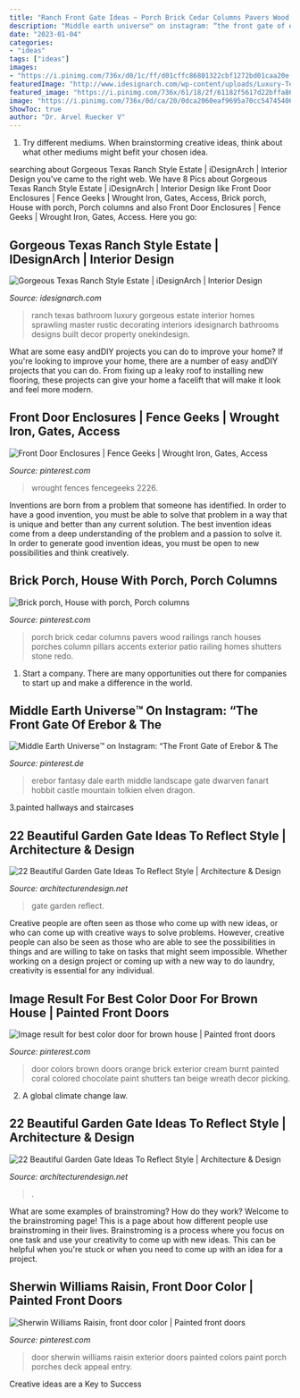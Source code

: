 ```yaml
---
title: "Ranch Front Gate Ideas ~ Porch Brick Cedar Columns Pavers Wood Railings Ranch Houses Porches Column Pillars Accents Exterior Patio Railing Homes Shutters Stone Redo"
description: "Middle earth universe™️ on instagram: “the front gate of erebor &amp; the"
date: "2023-01-04"
categories:
- "ideas"
tags: ["ideas"]
images:
- "https://i.pinimg.com/736x/d0/1c/ff/d01cffc86801322cbf1272bd01caa20e.jpg"
featuredImage: "http://www.idesignarch.com/wp-content/uploads/Luxury-Texas-Ranch-Style-Home_11.jpg"
featured_image: "https://i.pinimg.com/736x/61/18/2f/61182f5617d22bffa865b79adf25238a.jpg"
image: "https://i.pinimg.com/736x/0d/ca/20/0dca2060eaf9695a70cc547454065fef--porch-appeal-front-door-colors.jpg"
ShowToc: true
author: "Dr. Arvel Ruecker V"
---
```



1. Try different mediums. When brainstorming creative ideas, think about what other mediums might befit your chosen idea.

	

		
searching about Gorgeous Texas Ranch Style Estate | iDesignArch | Interior Design you've came to the right web. We have 8 Pics about Gorgeous Texas Ranch Style Estate | iDesignArch | Interior Design like Front Door Enclosures | Fence Geeks | Wrought Iron, Gates, Access, Brick porch, House with porch, Porch columns and also Front Door Enclosures | Fence Geeks | Wrought Iron, Gates, Access. Here you go:
		
    
## Gorgeous Texas Ranch Style Estate | IDesignArch | Interior Design

<img loading=lazy src="http://www.idesignarch.com/wp-content/uploads/Luxury-Texas-Ranch-Style-Home_11.jpg" onerror="this.onerror=null;this.src='https://tse1.mm.bing.net/th?id=OIP.wwrt0-kvsY9LUNNOwHFfSAHaFj&amp;pid=15.1';" alt="Gorgeous Texas Ranch Style Estate | iDesignArch | Interior Design">

_Source: idesignarch.com_

>ranch texas bathroom luxury gorgeous estate interior homes sprawling master rustic decorating interiors idesignarch bathrooms designs built decor property onekindesign. 

	

What are some easy andDIY projects you can do to improve your home?
If you're looking to improve your home, there are a number of easy andDIY projects that you can do. From fixing up a leaky roof to installing new flooring, these projects can give your home a facelift that will make it look and feel more modern.

    
## Front Door Enclosures | Fence Geeks | Wrought Iron, Gates, Access

<img loading=lazy src="https://i.pinimg.com/736x/61/18/2f/61182f5617d22bffa865b79adf25238a.jpg" onerror="this.onerror=null;this.src='https://tse4.mm.bing.net/th?id=OIP.Aum0638oyPU62RBtZgqVVAHaOj&amp;pid=15.1';" alt="Front Door Enclosures | Fence Geeks | Wrought Iron, Gates, Access">

_Source: pinterest.com_

>wrought fences fencegeeks 2226. 

	

Inventions are born from a problem that someone has identified. In order to have a good invention, you must be able to solve that problem in a way that is unique and better than any current solution. The best invention ideas come from a deep understanding of the problem and a passion to solve it. In order to generate good invention ideas, you must be open to new possibilities and think creatively.

    
## Brick Porch, House With Porch, Porch Columns

<img loading=lazy src="https://i.pinimg.com/736x/ca/4f/15/ca4f15607b36bf0a66e2c1850b1b24cd--brick-pavers-gel-stains.jpg" onerror="this.onerror=null;this.src='https://tse4.mm.bing.net/th?id=OIP.SrxcYES4MnefiVrAXY5imQHaJ3&amp;pid=15.1';" alt="Brick porch, House with porch, Porch columns">

_Source: pinterest.com_

>porch brick cedar columns pavers wood railings ranch houses porches column pillars accents exterior patio railing homes shutters stone redo. 

	

1. Start a company. There are many opportunities out there for companies to start up and make a difference in the world. 

    
## Middle Earth Universe™️ On Instagram: “The Front Gate Of Erebor &amp; The

<img loading=lazy src="https://i.pinimg.com/736x/0b/8c/5e/0b8c5e2a586d239541461a5ae05feed4.jpg" onerror="this.onerror=null;this.src='https://tse2.mm.bing.net/th?id=OIP.6VS9FncBx62CpimywR7KVAHaE2&amp;pid=15.1';" alt="Middle Earth Universe™️ on Instagram: “The Front Gate of Erebor &amp; The">

_Source: pinterest.de_

>erebor fantasy dale earth middle landscape gate dwarven fanart hobbit castle mountain tolkien elven dragon. 

	

3.painted hallways and staircases

    
## 22 Beautiful Garden Gate Ideas To Reflect Style | Architecture &amp; Design

<img loading=lazy src="https://cdn.architecturendesign.net/wp-content/uploads/2014/08/garden-gate-2.jpg" onerror="this.onerror=null;this.src='https://tse3.mm.bing.net/th?id=OIP.r2Q9NAojTOYNCxBwfrsduwHaHa&amp;pid=15.1';" alt="22 Beautiful Garden Gate Ideas To Reflect Style | Architecture &amp; Design">

_Source: architecturendesign.net_

>gate garden reflect. 

	

Creative people are often seen as those who come up with new ideas, or who can come up with creative ways to solve problems. However, creative people can also be seen as those who are able to see the possibilities in things and are willing to take on tasks that might seem impossible. Whether working on a design project or coming up with a new way to do laundry, creativity is essential for any individual.

    
## Image Result For Best Color Door For Brown House | Painted Front Doors

<img loading=lazy src="https://i.pinimg.com/736x/d0/1c/ff/d01cffc86801322cbf1272bd01caa20e.jpg" onerror="this.onerror=null;this.src='https://tse3.mm.bing.net/th?id=OIP.krjfwOA0RBCGRG1WmB0deQHaNJ&amp;pid=15.1';" alt="Image result for best color door for brown house | Painted front doors">

_Source: pinterest.com_

>door colors brown doors orange brick exterior cream burnt painted coral colored chocolate paint shutters tan beige wreath decor picking. 

	

2. A global climate change law.

    
## 22 Beautiful Garden Gate Ideas To Reflect Style | Architecture &amp; Design

<img loading=lazy src="https://cdn.architecturendesign.net/wp-content/uploads/2014/08/garden-gate-9.jpg" onerror="this.onerror=null;this.src='https://tse1.mm.bing.net/th?id=OIP.LtODAM3Eff57y8vN9uZGuAHaMj&amp;pid=15.1';" alt="22 Beautiful Garden Gate Ideas To Reflect Style | Architecture &amp; Design">

_Source: architecturendesign.net_

>. 

	

What are some examples of brainstroming? How do they work?
Welcome to the brainstroming page! This is a page about how different people use brainstroming in their lives. Brainstroming is a process where you focus on one task and use your creativity to come up with new ideas. This can be helpful when you're stuck or when you need to come up with an idea for a project.

    
## Sherwin Williams Raisin, Front Door Color | Painted Front Doors

<img loading=lazy src="https://i.pinimg.com/736x/0d/ca/20/0dca2060eaf9695a70cc547454065fef--porch-appeal-front-door-colors.jpg" onerror="this.onerror=null;this.src='https://tse4.mm.bing.net/th?id=OIP.qZaHVU1PWGFnCfETB3CXlwHaJ3&amp;pid=15.1';" alt="Sherwin Williams Raisin, front door color | Painted front doors">

_Source: pinterest.com_

>door sherwin williams raisin exterior doors painted colors paint porch porches deck appeal entry. 

	

Creative ideas are a Key to Success

